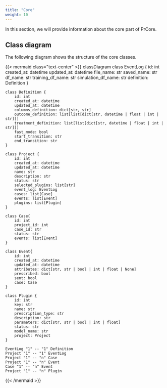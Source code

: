 ```yaml
---
title: "Core"
weight: 10
---
```


In this section, we will provide information about the core part of PrCore.

## Class diagram

The following diagram shows the structure of the core classes.

{{< mermaid class="text-center" >}}
classDiagram
    class EventLog {
        id: int
        created_at: datetime
        updated_at: datetime
        file_name: str
        saved_name: str
        df_name: str
        training_df_name: str
        simulation_df_name: str
        definition: Definition
    }

    class Definition {
        id: int
        created_at: datetime
        updated_at: datetime
        columns_definition: dict[str, str]
        outcome_definition: list[list[dict[str, datetime | float | int | str]]]
        treatment_definition: list[list[dict[str, datetime | float | int | str]]]
        fast_mode: bool
        start_transition: str
        end_transition: str
    }

    class Project {
        id: int
        created_at: datetime
        updated_at: datetime
        name: str
        description: str
        status: str
        selected_plugins: list[str]
        event_log: EventLog
        cases: list[Case]
        events: list[Event]
        plugins: list[Plugin]
    }

    class Case{
        id: int
        project_id: int
        case_id: str
        status: str
        events: list[Event]
    }

    class Event{
        id: int
        created_at: datetime
        updated_at: datetime
        attributes: dict[str, str | bool | int | float | None]
        prescribed: bool
        sent: bool
        case: Case
    }

    class Plugin {
        id: int
        key: str
        name: str
        prescription_type: str
        description: str
        parameters: dict[str, str | bool | int | float]
        status: str
        model_name: str
        project: Project
    }

    EventLog "1" -- "1" Definition
    Project "1" -- "1" EventLog
    Project "1" -- "n" Case
    Project "1" -- "n" Event
    Case "1" -- "n" Event
    Project "1" -- "n" Plugin
{{< /mermaid >}}
